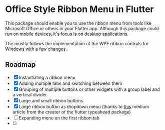 # Office Style Ribbon Menu in Flutter
This package should enable you to use the ribbon menu from tools like Microsoft Office or others in your Flutter app. Although this package could run on mobile devices, it's focus is on desktop applications.

The mostly follows the implementation of the WPF ribbon controls for Windows with a few changes.

## Roadmap
- [x] Instantiating a ribbon menu
- [x] Adding multiple tabs and switching between them
- [x] Grouping of multiple buttons or other widgets with a group label and a vertical divider
- [x] Large and small ribbon buttons
- [x] Large ribbon button as dropdown menu (thanks to [this](https://medium.com/saugo360/https-medium-com-saugo360-flutter-using-overlay-to-display-floating-widgets-2e6d0e8decb9) medium article from the creator of the flutter typeahead package)
- [ ] Expanding menu on the first ribbon tab
- [ ] 
